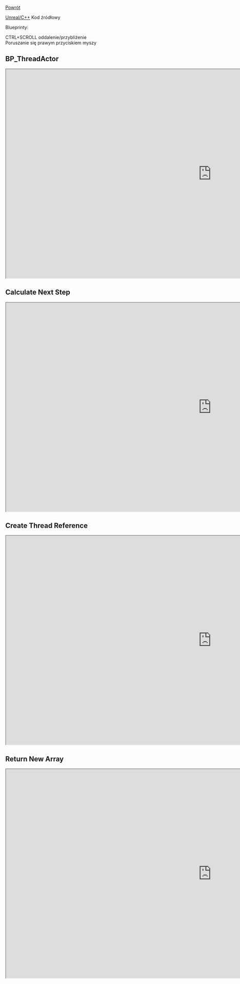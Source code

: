 [Powrót](../README.md)<br />
 
[Unreal/C++](https://github.com/grzedzicki/HeatTransferUE5/tree/main/ThreadActor/Unreal%20C%2B%2B) Kod źródłowy
  
  
Blueprinty:

CTRL+SCROLL oddalenie/przybliżenie  
Poruszanie się prawym przyciskiem myszy  


## BP_ThreadActor
<iframe width=1280 height=650 src="https://blueprintue.com/render/zejea3zc/" scrolling="no" allowfullscreen></iframe>


## Calculate Next Step
<iframe width=1280 height=650 src="https://blueprintue.com/render/t9wtuf49" scrolling="no" allowfullscreen></iframe>


## Create Thread Reference
<iframe width=1280 height=650 src="https://blueprintue.com/render/ef7oi9qg/" scrolling="no" allowfullscreen></iframe>


## Return New Array
<iframe width=1280 height=650 src="https://blueprintue.com/render/-fijfrg4/" scrolling="no" allowfullscreen></iframe>

